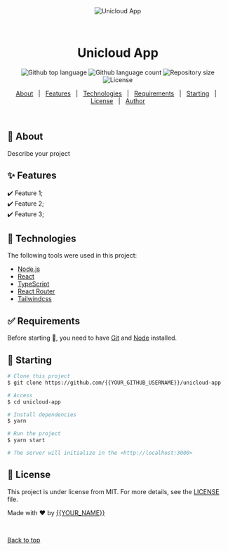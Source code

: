 <div align="center" id="top"> 
  <img src="./.github/app.gif" alt="Unicloud App" />

&#xa0;

  <!-- <a href="https://unicloudapp.netlify.app">Demo</a> -->
</div>

<h1 align="center">Unicloud App</h1>

<p align="center">
  <img alt="Github top language" src="https://img.shields.io/github/languages/top/{{YOUR_GITHUB_USERNAME}}/unicloud-app?color=56BEB8">

  <img alt="Github language count" src="https://img.shields.io/github/languages/count/{{YOUR_GITHUB_USERNAME}}/unicloud-app?color=56BEB8">

  <img alt="Repository size" src="https://img.shields.io/github/repo-size/{{YOUR_GITHUB_USERNAME}}/unicloud-app?color=56BEB8">

  <img alt="License" src="https://img.shields.io/github/license/{{YOUR_GITHUB_USERNAME}}/unicloud-app?color=56BEB8">

  <!-- <img alt="Github issues" src="https://img.shields.io/github/issues/{{YOUR_GITHUB_USERNAME}}/unicloud-app?color=56BEB8" /> -->

  <!-- <img alt="Github forks" src="https://img.shields.io/github/forks/{{YOUR_GITHUB_USERNAME}}/unicloud-app?color=56BEB8" /> -->

  <!-- <img alt="Github stars" src="https://img.shields.io/github/stars/{{YOUR_GITHUB_USERNAME}}/unicloud-app?color=56BEB8" /> -->
</p>

<!-- Status -->

<!-- <h4 align="center">
	🚧  Unicloud App 🚀 Under construction...  🚧
</h4>

<hr> -->

<p align="center">
  <a href="#dart-about">About</a> &#xa0; | &#xa0; 
  <a href="#sparkles-features">Features</a> &#xa0; | &#xa0;
  <a href="#rocket-technologies">Technologies</a> &#xa0; | &#xa0;
  <a href="#white_check_mark-requirements">Requirements</a> &#xa0; | &#xa0;
  <a href="#checkered_flag-starting">Starting</a> &#xa0; | &#xa0;
  <a href="#memo-license">License</a> &#xa0; | &#xa0;
  <a href="https://github.com/{{YOUR_GITHUB_USERNAME}}" target="_blank">Author</a>
</p>

<br>

## :dart: About

Describe your project

## :sparkles: Features

:heavy_check_mark: Feature 1;\
:heavy_check_mark: Feature 2;\
:heavy_check_mark: Feature 3;

## :rocket: Technologies

The following tools were used in this project:

- [Node.js](https://nodejs.org/en/)
- [React](https://pt-br.reactjs.org/)
- [TypeScript](https://www.typescriptlang.org/)
- [React Router](https://v5.reactrouter.com/web/guides/quick-start)
- [Tailwindcss](https://tailwindcss.com)

## :white_check_mark: Requirements

Before starting :checkered_flag:, you need to have [Git](https://git-scm.com) and [Node](https://nodejs.org/en/) installed.

## :checkered_flag: Starting

```zsh
# Clone this project
$ git clone https://github.com/{{YOUR_GITHUB_USERNAME}}/unicloud-app

# Access
$ cd unicloud-app

# Install dependencies
$ yarn

# Run the project
$ yarn start

# The server will initialize in the <http://localhost:3000>
```

## :memo: License

This project is under license from MIT. For more details, see the [LICENSE](LICENSE.md) file.

Made with :heart: by <a href="https://github.com/{{YOUR_GITHUB_USERNAME}}" target="_blank">{{YOUR_NAME}}</a>

&#xa0;

<a href="#top">Back to top</a>
